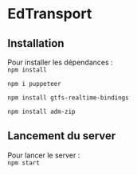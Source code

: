 # EdTransport

## Installation
Pour installer les dépendances :  
```npm install```

```npm i puppeteer```

```npm install gtfs-realtime-bindings```

```npm install adm-zip```

## Lancement du server
Pour lancer le server :  
```npm start```